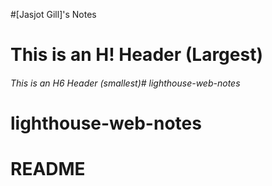 #[Jasjot Gill]'s Notes
# This is an H! Header (Largest)
###### This is an H6 Header (smallest)# lighthouse-web-notes
# lighthouse-web-notes
# README
